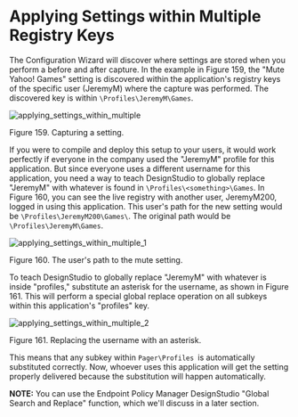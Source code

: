 # Applying Settings within Multiple Registry Keys

The Configuration Wizard will discover where settings are stored when you perform a before and after
capture. In the example in Figure 159, the "Mute Yahoo! Games" setting is discovered within the
application's registry keys of the specific user (JeremyM) where the capture was performed. The
discovered key is within `\Profiles\JeremyM\Games`.

![applying_settings_within_multiple](/img/product_docs/endpointpolicymanager/endpointpolicymanager/applicationsettings/designstudio/applying_settings_within_multiple.webp)

Figure 159. Capturing a setting.

If you were to compile and deploy this setup to your users, it would work perfectly if everyone in
the company used the "JeremyM" profile for this application. But since everyone uses a different
username for this application, you need a way to teach DesignStudio to globally replace "JeremyM"
with whatever is found in `\Profiles\<something>\Games`. In Figure 160, you can see the live
registry with another user, JeremyM200, logged in using this application. This user's path for the
new setting would be `\Profiles\JeremyM200\Games\`. The original path would be
`\Profiles\JeremyM\Games`.

![applying_settings_within_multiple_1](/img/product_docs/endpointpolicymanager/endpointpolicymanager/applicationsettings/designstudio/applying_settings_within_multiple_1.webp)

Figure 160. The user's path to the mute setting.

To teach DesignStudio to globally replace "JeremyM" with whatever is inside "profiles," substitute
an asterisk for the username, as shown in Figure 161. This will perform a special global replace
operation on all subkeys within this application's "profiles" key.

![applying_settings_within_multiple_2](/img/product_docs/endpointpolicymanager/endpointpolicymanager/applicationsettings/designstudio/applying_settings_within_multiple_2.webp)

Figure 161. Replacing the username with an asterisk.

This means that any subkey within `Pager\Profiles `is automatically substituted correctly. Now,
whoever uses this application will get the setting properly delivered because the substitution will
happen automatically.

**NOTE:** You can use the Endpoint Policy Manager DesignStudio "Global Search and Replace" function,
which we'll discuss in a later section.
